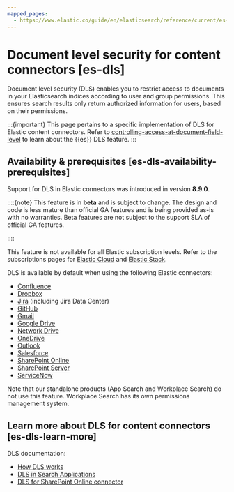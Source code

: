 ```yaml
---
mapped_pages:
  - https://www.elastic.co/guide/en/elasticsearch/reference/current/es-dls.html
---
```


# Document level security for content connectors [es-dls]

Document level security (DLS) enables you to restrict access to documents in your Elasticsearch indices according to user and group permissions. This ensures search results only return authorized information for users, based on their permissions.

:::{important}
This page pertains to a specific implementation of DLS for Elastic content connectors.
Refer to [controlling-access-at-document-field-level](docs-content://deploy-manage/users-roles/cluster-or-deployment-auth/controlling-access-at-document-field-level.md) to learn about the {{es}} DLS feature.
:::


## Availability & prerequisites [es-dls-availability-prerequisites]

Support for DLS in Elastic connectors was introduced in version **8.9.0**.

::::{note}
This feature is in **beta** and is subject to change. The design and code is less mature than official GA features and is being provided as-is with no warranties. Beta features are not subject to the support SLA of official GA features.

::::


This feature is not available for all Elastic subscription levels. Refer to the subscriptions pages for [Elastic Cloud](https://www.elastic.co/subscriptions/cloud) and [Elastic Stack](https://www.elastic.co/subscriptions).

DLS is available by default when using the following Elastic connectors:

* [Confluence](/reference/search-connectors/es-connectors-confluence.md)
* [Dropbox](/reference/search-connectors/es-connectors-dropbox.md)
* [Jira](/reference/search-connectors/es-connectors-jira.md) (including Jira Data Center)
* [GitHub](/reference/search-connectors/es-connectors-github.md)
* [Gmail](/reference/search-connectors/es-connectors-gmail.md)
* [Google Drive](/reference/search-connectors/es-connectors-google-drive.md)
* [Network Drive](/reference/search-connectors/es-connectors-network-drive.md)
* [OneDrive](/reference/search-connectors/es-connectors-onedrive.md)
* [Outlook](/reference/search-connectors/es-connectors-outlook.md)
* [Salesforce](/reference/search-connectors/es-connectors-salesforce.md)
* [SharePoint Online](/reference/search-connectors/es-connectors-sharepoint-online.md)
* [SharePoint Server](/reference/search-connectors/es-connectors-sharepoint.md)
* [ServiceNow](/reference/search-connectors/es-connectors-servicenow.md)

Note that our standalone products (App Search and Workplace Search) do not use this feature. Workplace Search has its own permissions management system.


## Learn more about DLS for content connectors [es-dls-learn-more]

DLS documentation:

* [How DLS works](/reference/search-connectors/es-dls-overview.md)
* [DLS in Search Applications](/reference/search-connectors/es-dls-e2e-guide.md)
* [DLS for SharePoint Online connector](/reference/search-connectors/es-connectors-sharepoint-online.md#es-connectors-sharepoint-online-client-configuration)



